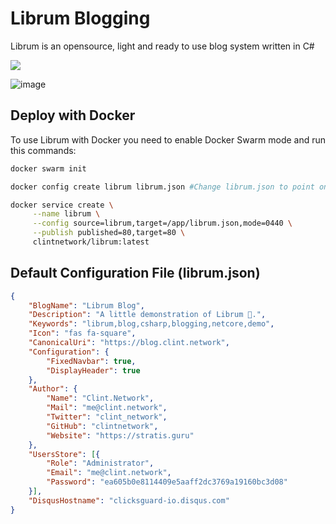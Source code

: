 # Librum Blogging

Librum is an opensource, light and ready to use blog system written in C#

![](https://travis-ci.org/clintnetwork/librum.svg?branch=master)

![image](https://user-images.githubusercontent.com/5221349/55356726-b4355880-54cb-11e9-9bcc-7b1d60c2ff5e.png)

## Deploy with Docker

To use Librum with Docker you need to enable Docker Swarm mode and run this commands:

```bash
docker swarm init

docker config create librum librum.json #Change librum.json to point on a valid configuration file

docker service create \
     --name librum \
     --config source=librum,target=/app/librum.json,mode=0440 \
     --publish published=80,target=80 \
     clintnetwork/librum:latest
```

## Default Configuration File (librum.json)

```json
{
    "BlogName": "Librum Blog",
    "Description": "A little demonstration of Librum 🚀.",
    "Keywords": "librum,blog,csharp,blogging,netcore,demo",
    "Icon": "fas fa-square",
    "CanonicalUri": "https://blog.clint.network",
    "Configuration": {
        "FixedNavbar": true,
        "DisplayHeader": true
    },
    "Author": {
        "Name": "Clint.Network",
        "Mail": "me@clint.network",
        "Twitter": "clint_network",
        "GitHub": "clintnetwork",
        "Website": "https://stratis.guru"
    },
    "UsersStore": [{
        "Role": "Administrator",
        "Email": "me@clint.network",
        "Password": "ea605b0e8114409e5aaff2dc3769a19160bc3d08"
    }],
    "DisqusHostname": "clicksguard-io.disqus.com"
}
```
